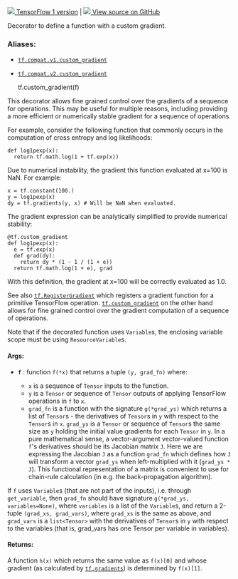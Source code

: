 [ ![](https://tensorflow.google.cn/images/tf_logo_32px.png) TensorFlow 1
version](/versions/r1.15/api_docs/python/tf/custom_gradient) |  [
![](https://tensorflow.google.cn/images/GitHub-Mark-32px.png) View source on
GitHub
](https://github.com/tensorflow/tensorflow/blob/r2.0/tensorflow/python/ops/custom_gradient.py#L85-L170)  
  
  
Decorator to define a function with a custom gradient.

### Aliases:

  * [`tf.compat.v1.custom_gradient`](/api_docs/python/tf/custom_gradient)
  * [`tf.compat.v2.custom_gradient`](/api_docs/python/tf/custom_gradient)

    
    
    tf.custom_gradient(f)
    

This decorator allows fine grained control over the gradients of a sequence
for operations. This may be useful for multiple reasons, including providing a
more efficient or numerically stable gradient for a sequence of operations.

For example, consider the following function that commonly occurs in the
computation of cross entropy and log likelihoods:

    
    
    def log1pexp(x):
      return tf.math.log(1 + tf.exp(x))
    

Due to numerical instability, the gradient this function evaluated at x=100 is
NaN. For example:

    
    
    x = tf.constant(100.)
    y = log1pexp(x)
    dy = tf.gradients(y, x) # Will be NaN when evaluated.
    

The gradient expression can be analytically simplified to provide numerical
stability:

    
    
    @tf.custom_gradient
    def log1pexp(x):
      e = tf.exp(x)
      def grad(dy):
        return dy * (1 - 1 / (1 + e))
      return tf.math.log(1 + e), grad
    

With this definition, the gradient at x=100 will be correctly evaluated as
1.0.

See also
[`tf.RegisterGradient`](https://tensorflow.google.cn/api_docs/python/tf/RegisterGradient)
which registers a gradient function for a primitive TensorFlow operation.
[`tf.custom_gradient`](https://tensorflow.google.cn/api_docs/python/tf/custom_gradient)
on the other hand allows for fine grained control over the gradient
computation of a sequence of operations.

Note that if the decorated function uses `Variable`s, the enclosing variable
scope must be using `ResourceVariable`s.

#### Args:

  * **`f`** : function `f(*x)` that returns a tuple `(y, grad_fn)` where:

    * `x` is a sequence of `Tensor` inputs to the function.
    * `y` is a `Tensor` or sequence of `Tensor` outputs of applying TensorFlow operations in `f` to `x`.
    * `grad_fn` is a function with the signature `g(*grad_ys)` which returns a list of `Tensor`s - the derivatives of `Tensor`s in `y` with respect to the `Tensor`s in `x`. `grad_ys` is a `Tensor` or sequence of `Tensor`s the same size as `y` holding the initial value gradients for each `Tensor` in `y`. In a pure mathematical sense, a vector-argument vector-valued function `f`'s derivatives should be its Jacobian matrix `J`. Here we are expressing the Jacobian `J` as a function `grad_fn` which defines how `J` will transform a vector `grad_ys` when left-multiplied with it (`grad_ys * J`). This functional representation of a matrix is convenient to use for chain-rule calculation (in e.g. the back-propagation algorithm).

If `f` uses `Variable`s (that are not part of the inputs), i.e. through
`get_variable`, then `grad_fn` should have signature `g(*grad_ys,
variables=None)`, where `variables` is a list of the `Variable`s, and return a
2-tuple `(grad_xs, grad_vars)`, where `grad_xs` is the same as above, and
`grad_vars` is a `list<Tensor>` with the derivatives of `Tensor`s in `y` with
respect to the variables (that is, grad_vars has one Tensor per variable in
variables).

#### Returns:

A function `h(x)` which returns the same value as `f(x)[0]` and whose gradient
(as calculated by
[`tf.gradients`](https://tensorflow.google.cn/api_docs/python/tf/gradients))
is determined by `f(x)[1]`.


